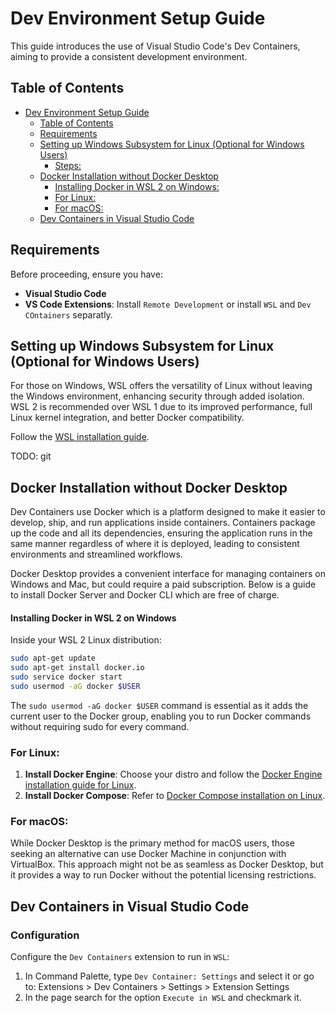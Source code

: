 # Dev Environment Setup Guide

This guide introduces the use of Visual Studio Code's Dev Containers, aiming to provide a consistent development environment.

## Table of Contents

- [Dev Environment Setup Guide](#dev-environment-setup-guide)
  - [Table of Contents](#table-of-contents)
  - [Requirements](#requirements)
  - [Setting up Windows Subsystem for Linux (Optional for Windows Users)](#setting-up-windows-subsystem-for-linux-optional-for-windows-users)
    - [Steps:](#steps)
  - [Docker Installation without Docker Desktop](#docker-installation-without-docker-desktop)
      - [Installing Docker in WSL 2 on Windows:](#installing-docker-in-wsl-2-on-windows)
    - [For Linux:](#for-linux)
    - [For macOS:](#for-macos)
  - [Dev Containers in Visual Studio Code](#dev-containers-in-visual-studio-code)

## Requirements

Before proceeding, ensure you have:

- **Visual Studio Code**
- **VS Code Extensions**: Install `Remote Development` or install `WSL` and `Dev COntainers` separatly.

## Setting up Windows Subsystem for Linux (Optional for Windows Users)

For those on Windows, WSL offers the versatility of Linux without leaving the Windows environment, enhancing security through added isolation. WSL 2 is recommended over WSL 1 due to its improved performance, full Linux kernel integration, and better Docker compatibility.

Follow the [WSL installation guide](https://docs.microsoft.com/en-us/windows/wsl/install).

TODO: git


## Docker Installation without Docker Desktop

Dev Containers use Docker which is a platform designed to make it easier to develop, ship, and run applications inside containers. Containers package up the code and all its dependencies, ensuring the application runs in the same manner regardless of where it is deployed, leading to consistent environments and streamlined workflows. 

Docker Desktop provides a convenient interface for managing containers on Windows and Mac, but could require a paid subscription. Below is a guide to install Docker Server and Docker CLI which are free of charge.

#### Installing Docker in WSL 2 on Windows
    
Inside your WSL 2 Linux distribution:
   ```bash
   sudo apt-get update
   sudo apt-get install docker.io
   sudo service docker start
   sudo usermod -aG docker $USER
   ```
The `sudo usermod -aG docker $USER` command is essential as it adds the current user to the Docker group, enabling you to run Docker commands without requiring sudo for every command.

### For Linux:

1. **Install Docker Engine**: Choose your distro and follow the [Docker Engine installation guide for Linux](https://docs.docker.com/engine/install/).
2. **Install Docker Compose**: Refer to [Docker Compose installation on Linux](https://docs.docker.com/compose/install/).

### For macOS:

While Docker Desktop is the primary method for macOS users, those seeking an alternative can use Docker Machine in conjunction with VirtualBox. This approach might not be as seamless as Docker Desktop, but it provides a way to run Docker without the potential licensing restrictions.


## Dev Containers in Visual Studio Code

### Configuration 
Configure the `Dev Containers` extension to run in `WSL`:
1. In Command Palette, type `Dev Container: Settings` and select it or go to: Extensions > Dev Containers > Settings > Extension Settings
2. In the page search for the option `Execute in WSL` and checkmark it.


### 


